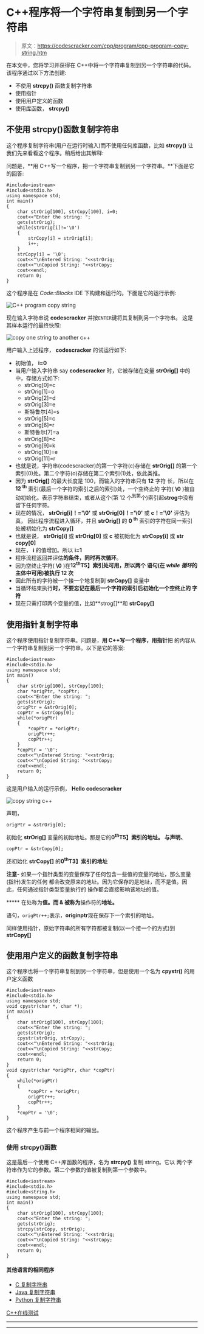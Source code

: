 # C++程序将一个字符串复制到另一个字符串

> 原文：<https://codescracker.com/cpp/program/cpp-program-copy-string.htm>

在本文中，您将学习并获得在 C++中将一个字符串复制到另一个字符串的代码。该程序通过以下方法创建:

*   不使用 **strcpy()** 函数复制字符串
*   使用指针
*   使用用户定义的函数
*   使用库函数， **strcpy()**

## 不使用 strcpy()函数复制字符串

这个程序复制字符串(用户在运行时输入)而不使用任何库函数，比如 **strcpy()** 让我们先来看看这个程序。稍后给出其解释:

问题是，**用 C++写一个程序，把一个字符串复制到另一个字符串。**下面是它的回答:

```
#include<iostream>
#include<stdio.h>
using namespace std;
int main()
{
    char strOrig[100], strCopy[100], i=0;
    cout<<"Enter the string: ";
    gets(strOrig);
    while(strOrig[i]!='\0')
    {
        strCopy[i] = strOrig[i];
        i++;
    }
    strCopy[i] = '\0';
    cout<<"\nEntered String: "<<strOrig;
    cout<<"\nCopied String: "<<strCopy;
    cout<<endl;
    return 0;
}
```

这个程序是在 *Code::Blocks* IDE 下构建和运行的。下面是它的运行示例:

![C++ program copy string](img/6061cf1983b948205d22c8f531817bec.png)

现在输入字符串说 **codescracker** 并按`ENTER`键将其复制到另一个字符串。 这是其样本运行的最终快照:

![copy one string to another c++](img/b58e922c69760366e8427f24cdd2b5fc.png)

用户输入上述程序， **codescracker** 的试运行如下:

*   初始值， **i=0**
*   当用户输入字符串 say **codescracker** 时，它被存储在变量 **strOrig[]** 中的 中，存储方式如下:
    *   strOrig[0]=c
    *   strOrig[1]=o
    *   strOrig[2]=d
    *   strOrig[3]=e
    *   斯特鲁尔[4]=s
    *   strOrig[5]=c
    *   strOrig[6]=r
    *   斯特鲁尔[7]=a
    *   strOrig[8]=c
    *   strOrig[9]=k
    *   strOrig[10]=e
    *   strOrig[11]=r
*   也就是说，字符串(codescracker)的第一个字符(c)存储在 **strOrig[]** 的第一个索引(0)处。第二个字符(o)存储在第二个索引(1)处，依此类推。
*   因为 **strOrig[]** 的最大长度是 100，而输入的字符串只有 **12** 字符 长，所以在 **12 <sup>th</sup>** 索引(最后一个字符的索引之后的索引)处，一个空终止的 字符( **\0** )被自动初始化。表示字符串结束，或者从这个(第 12 个<sup>到第</sup>个)索引起**strog**中没有留下任何字符。
*   现在的情况， **strOrig[i]！='\0'** 或 **strOrig[0]！='\0'** 或 **c！='\0'** 评估为真， 因此程序流程进入循环，并且 **strOrig[]** 的 **0 <sup>th</sup>** 索引的字符在同一索引处被初始化为 **strCopy[]**
*   也就是说， **strOrig[i]** 或 **strOrig[0]** 或 **c** 被初始化为 **strCopy[i]** 或 **str copy[0]**
*   现在， **i** 的值增加。所以 **i=1**
*   程序流程返回并评估**的条件，同时再次循环**。
*   因为空终止字符( **\0** )在**12<sup>th</sup>T5】索引处可用，所以两个 语句(在 *while 循环*的主体中可用)被执行 12 次**
*   因此所有的字符被一个接一个地复制到 **strCopy[]** 变量中
*   当循环结束执行**时，不要忘记在最后一个字符的索引后初始化一个空终止的 字符**
*   现在只需打印两个变量的值，比如**strog[]**和 **strCopy[]**

## 使用指针复制字符串

这个程序使用指针复制字符串。问题是，**用 C++写一个程序，用指针**把 的内容从一个字符串复制到另一个字符串。以下是它的答案:

```
#include<iostream>
#include<stdio.h>
using namespace std;
int main()
{
    char strOrig[100], strCopy[100];
    char *origPtr, *copPtr;
    cout<<"Enter the string: ";
    gets(strOrig);
    origPtr = &strOrig[0];
    copPtr = &strCopy[0];
    while(*origPtr)
    {
        *copPtr = *origPtr;
        origPtr++;
        copPtr++;
    }
    *copPtr = '\0';
    cout<<"\nEntered String: "<<strOrig;
    cout<<"\nCopied String: "<<strCopy;
    cout<<endl;
    return 0;
}
```

这是用户输入的运行示例， **Hello codescracker**

![copy string c++](img/aaed899ee0460dc7126e2cda0fdee374.png)

声明，

```
origPtr = &strOrig[0];
```

初始化 **strOrig[]** 变量的初始地址。那是它的**0<sup>th</sup>T5】索引的地址。 与声明、**

```
copPtr = &strCopy[0];
```

还初始化 **strCopy[]** 的**0<sup>th</sup>T3】索引的地址**

**注意-** 如果一个指针类型的变量保存了任何包含一些值的变量的地址，那么变量(指针)发生的任何 都会改变原来的地址。因为它保存的是地址，而不是值。因此，任何通过指针类型变量执行的 操作都会直接影响该地址的值。

***** 在处称为**值。而 **&** 被称为**操作符的**地址。**

语句，`origPtr++;`表示，**originptr**现在保存下一个索引的地址。

同样使用指针，原始字符串的所有字符都被复制(以一个接一个的方式)到 **strCopy[]**

## 使用用户定义的函数复制字符串

这个程序也将一个字符串复制到另一个字符串，但是使用一个名为 **cpystr()** 的用户定义函数

```
#include<iostream>
#include<stdio.h>
using namespace std;
void cpystr(char *, char *);
int main()
{
    char strOrig[100], strCopy[100];
    cout<<"Enter the string: ";
    gets(strOrig);
    cpystr(strOrig, strCopy);
    cout<<"\nEntered String: "<<strOrig;
    cout<<"\nCopied String: "<<strCopy;
    cout<<endl;
    return 0;
}
void cpystr(char *origPtr, char *copPtr)
{
    while(*origPtr)
    {
        *copPtr = *origPtr;
        origPtr++;
        copPtr++;
    }
    *copPtr = '\0';
}
```

这个程序产生与前一个程序相同的输出。

### 使用 strcpy()函数

这是最后一个使用 C++库函数的程序，名为 **strcpy()** 复制 string。它以 两个字符串作为它的参数。第二个参数的值被复制到第一个参数中。

```
#include<iostream>
#include<stdio.h>
#include<string.h>
using namespace std;
int main()
{
    char strOrig[100], strCopy[100];
    cout<<"Enter the string: ";
    gets(strOrig);
    strcpy(strCopy, strOrig);
    cout<<"\nEntered String: "<<strOrig;
    cout<<"\nCopied String: "<<strCopy;
    cout<<endl;
    return 0;
}
```

#### 其他语言的相同程序

*   [C 复制字符串](/c/program/c-program-copy-string.htm)
*   [Java 复制字符串](/java/program/java-program-copy-string.htm)
*   [Python 复制字符串](/python/program/python-program-copy-string.htm)

[C++在线测试](/exam/showtest.php?subid=3)

* * *

* * *